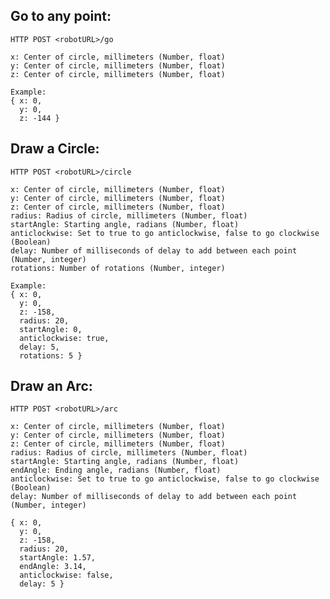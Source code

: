 ## Go to any point:
    HTTP POST <robotURL>/go

    x: Center of circle, millimeters (Number, float)
    y: Center of circle, millimeters (Number, float)
    z: Center of circle, millimeters (Number, float)

    Example:
    { x: 0,
      y: 0,
      z: -144 }

## Draw a Circle:
    HTTP POST <robotURL>/circle

    x: Center of circle, millimeters (Number, float)
    y: Center of circle, millimeters (Number, float)
    z: Center of circle, millimeters (Number, float)
    radius: Radius of circle, millimeters (Number, float)
    startAngle: Starting angle, radians (Number, float)
    anticlockwise: Set to true to go anticlockwise, false to go clockwise (Boolean)
    delay: Number of milliseconds of delay to add between each point (Number, integer)
    rotations: Number of rotations (Number, integer)

    Example:
    { x: 0,
      y: 0,
      z: -158,
      radius: 20,
      startAngle: 0,
      anticlockwise: true,
      delay: 5,
      rotations: 5 }

## Draw an Arc:
    HTTP POST <robotURL>/arc

    x: Center of circle, millimeters (Number, float)
    y: Center of circle, millimeters (Number, float)
    z: Center of circle, millimeters (Number, float)
    radius: Radius of circle, millimeters (Number, float)
    startAngle: Starting angle, radians (Number, float)
    endAngle: Ending angle, radians (Number, float)
    anticlockwise: Set to true to go anticlockwise, false to go clockwise (Boolean)
    delay: Number of milliseconds of delay to add between each point (Number, integer)

    { x: 0,
      y: 0,
      z: -158,
      radius: 20,
      startAngle: 1.57,
      endAngle: 3.14,
      anticlockwise: false,
      delay: 5 }
